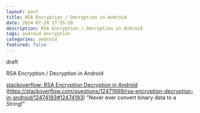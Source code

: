 ```yaml
---
layout: post
title: RSA Encryption / Decryption in Android
date: 2024-07-29 17:55:10
description: RSA Encryption / Decryption in Android
tags: android encryption
categories: android
featured: false
---
```


draft 

RSA Encryption / Decryption in Android

[stackoverflow: RSA Encryption Decryption in Android]: https://stackoverflow.com/questions/12471999/rsa-encryption-decryption-in-android/12474193#12474193 "https://stackoverflow.com/questions/12471999/rsa-encryption-decryption-in-android/12474193#12474193" 
[stackoverflow: RSA Encryption Decryption in Android]
(https://stackoverflow.com/questions/12471999/rsa-encryption-decryption-in-android/12474193#12474193) "Never ever convert binary data to a String!"